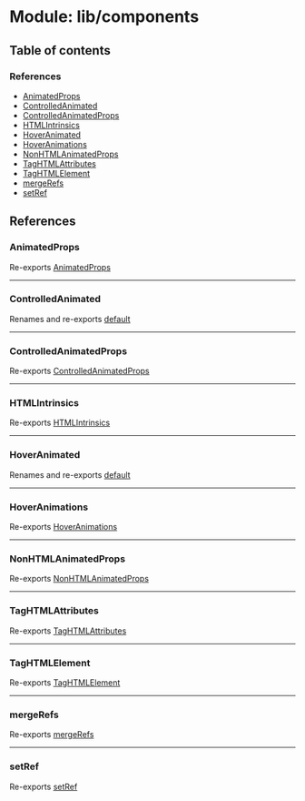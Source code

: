 # Module: lib/components

## Table of contents

### References

- [AnimatedProps](../wiki/lib.components#animatedprops)
- [ControlledAnimated](../wiki/lib.components#controlledanimated)
- [ControlledAnimatedProps](../wiki/lib.components#controlledanimatedprops)
- [HTMLIntrinsics](../wiki/lib.components#htmlintrinsics)
- [HoverAnimated](../wiki/lib.components#hoveranimated)
- [HoverAnimations](../wiki/lib.components#hoveranimations)
- [NonHTMLAnimatedProps](../wiki/lib.components#nonhtmlanimatedprops)
- [TagHTMLAttributes](../wiki/lib.components#taghtmlattributes)
- [TagHTMLElement](../wiki/lib.components#taghtmlelement)
- [mergeRefs](../wiki/lib.components#mergerefs)
- [setRef](../wiki/lib.components#setref)

## References

### AnimatedProps

Re-exports [AnimatedProps](../wiki/lib.components.common#animatedprops)

___

### ControlledAnimated

Renames and re-exports [default](../wiki/lib.components.ControlledAnimated#default)

___

### ControlledAnimatedProps

Re-exports [ControlledAnimatedProps](../wiki/lib.components.ControlledAnimated#controlledanimatedprops)

___

### HTMLIntrinsics

Re-exports [HTMLIntrinsics](../wiki/lib.components.common#htmlintrinsics)

___

### HoverAnimated

Renames and re-exports [default](../wiki/lib.components.HoverAnimated#default)

___

### HoverAnimations

Re-exports [HoverAnimations](../wiki/lib.components.HoverAnimated#hoveranimations)

___

### NonHTMLAnimatedProps

Re-exports [NonHTMLAnimatedProps](../wiki/lib.components.common.NonHTMLAnimatedProps)

___

### TagHTMLAttributes

Re-exports [TagHTMLAttributes](../wiki/lib.components.common#taghtmlattributes)

___

### TagHTMLElement

Re-exports [TagHTMLElement](../wiki/lib.components.common#taghtmlelement)

___

### mergeRefs

Re-exports [mergeRefs](../wiki/lib.components.common#mergerefs)

___

### setRef

Re-exports [setRef](../wiki/lib.components.common#setref)
